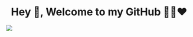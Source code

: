 ### <h1 align="center">Hey 👋, Welcome to my GitHub 👨‍💻❤️</h1>

![](http://github-profile-summary-cards.vercel.app/api/cards/repos-per-language?username=vn7n24fzkq&theme=default)

<!--
**jeeteshsurana/jeeteshsurana** is a ✨ _special_ ✨ repository because its `README.md` (this file) appears on your GitHub profile.

Here are some ideas to get you started:

- 🔭 I’m currently working on ...
- 🌱 I’m currently learning ...
- 👯 I’m looking to collaborate on ...
- 🤔 I’m looking for help with ...
- 💬 Ask me about ...
- 📫 How to reach me: ...
- 😄 Pronouns: ...
- ⚡ Fun fact: ...
-->
